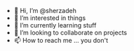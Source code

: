 - 👋 Hi, I’m @sherzadeh
- 👀 I’m interested in things
- 🌱 I’m currently learning stuff
- 💞️ I’m looking to collaborate on projects
- 📫 How to reach me ... you don't

<!---
sherzadeh/sherzadeh is a ✨ special ✨ repository because its `README.md` (this file) appears on your GitHub profile.
You can click the Preview link to take a look at your changes.
--->

